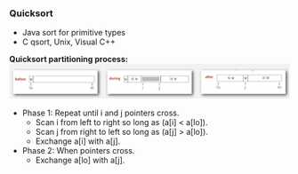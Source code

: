### Quicksort 
* Java sort for primitive types 
* C qsort, Unix, Visual C++


**Quicksort partitioning process:**
![Quicksort](https://github.com/aduispace/Princeton-Algorithms-and-Data-Structures/blob/master/Quicksort.JPG)

* Phase 1: Repeat until i and j pointers cross.
	* Scan i from left to right so long as (a[i] < a[lo]).
	* Scan j from right to left so long as (a[j] > a[lo]).
 	* Exchange a[i] with a[j].
* Phase 2: When pointers cross.
	* Exchange a[lo] with a[j].
